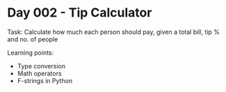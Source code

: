 # Day 002 - Tip Calculator

Task: Calculate how much each person should pay, given a total bill, tip % and no. of people

Learning points:
- Type conversion
- Math operators
- F-strings in Python